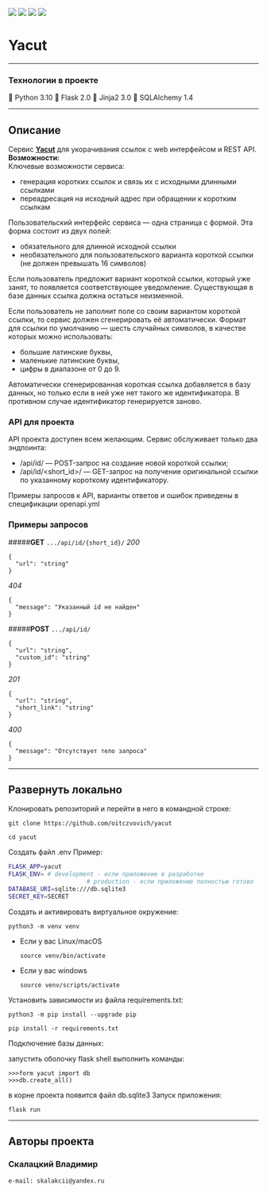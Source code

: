 ![](https://img.shields.io/badge/Python-3.10-blue) ![](https://img.shields.io/badge/Flask-2.0.2-green) ![](https://img.shields.io/badge/Jinja2-3.0-red) ![](https://img.shields.io/badge/SQLAlchemy-1.4-yellow)
# Yacut
------------

### Технологии в проекте
🔹 Python 3.10
🔹 Flask 2.0
🔹 Jinja2 3.0
🔹 SQLAlchemy 1.4

------------

## Описание
Сервис **[Yacut](https://github.com/oitczvovich/yacut)** для укорачивания ссылок с web интерфейсом и REST API.
**Возможности:**<br>
Ключевые возможности сервиса:
* генерация коротких ссылок и связь их с исходными длинными ссылками
* переадресация на исходный адрес при обращении к коротким ссылкам

Пользовательский интерфейс сервиса — одна страница с формой. Эта форма состоит из двух полей:
* обязательного для длинной исходной ссылки
* необязательного для пользовательского варианта короткой ссылки (не должен превышать 16 символов)

Если пользователь предложит вариант короткой ссылки, который уже занят, то появляется соответствующее уведомление. Существующая в базе данных ссылка должна остаться неизменной.

Если пользователь не заполнит поле со своим вариантом короткой ссылки, то сервис должен сгенерировать её автоматически. Формат для ссылки по умолчанию — шесть случайных символов, в качестве которых можно использовать:
* большие латинские буквы,
* маленькие латинские буквы,
* цифры в диапазоне от 0 до 9.

Автоматически сгенерированная короткая ссылка добавляется в базу данных, но только если в ней уже нет такого же идентификатора. В противном случае идентификатор генерируется заново.


### API для проекта

API проекта доступен всем желающим. Сервис обслуживает только два эндпоинта:
* /api/id/ — POST-запрос на создание новой короткой ссылки;
* /api/id/<short_id>/ — GET-запрос на получение оригинальной ссылки по указанному короткому идентификатору.

Примеры запросов к API, варианты ответов и ошибок приведены в спецификации openapi.yml


### Примеры запросов

#####**GET** `.../api/id/{short_id}/`
*200*
```
{
  "url": "string"
}
```
*404*
```
{
  "message": "Указанный id не найден"
}
```


#####**POST** `.../api/id/`
```
{
  "url": "string",
  "custom_id": "string"
}
```
*201*
```
{
  "url": "string",
  "short_link": "string"
}
```
*400*
```
{
  "message": "Отсутствует тело запроса"
}
```

------------


## Развернуть локально
Клонировать репозиторий и перейти в него в командной строке:

```
git clone https://github.com/oitczvovich/yacut
```

```
cd yacut
```

Создать файл .env 
Пример:
```bash
FLASK_APP=yacut
FLASK_ENV= # development - если приложение в разработке
					  # production - если приложение полностью готово
DATABASE_URI=sqlite:///db.sqlite3
SECRET_KEY=SECRET
```
Cоздать и активировать виртуальное окружение:

```
python3 -m venv venv
```

* Если у вас Linux/macOS

    ```
    source venv/bin/activate
    ```
* Если у вас windows

    ```
    source venv/scripts/activate
    ```

Установить зависимости из файла requirements.txt:

```
python3 -m pip install --upgrade pip
```

```
pip install -r requirements.txt
```
Подключение базы данных:

запустить оболочку flask shell
выполнить команды:
```
>>>form yacut import db
>>>db.create_all()
```
в корне проекта появится файл db.sqlite3
Запуск приложения: 
```
flask run
```
------------



## Авторы проекта
### Скалацкий Владимир
```bash
e-mail: skalakcii@yandex.ru
```
